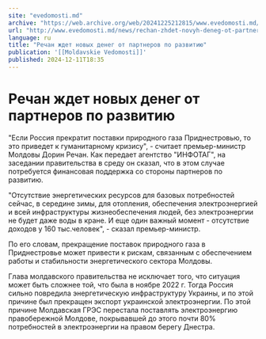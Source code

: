 ```yaml
---
site: "evedomosti.md"
archive: "https://web.archive.org/web/20241225212815/www.evedomosti.md/news/rechan-zhdet-novyh-deneg-ot-partnerov-po-razvitiyu"
url: "http://www.evedomosti.md/news/rechan-zhdet-novyh-deneg-ot-partnerov-po-razvitiyu"
language: ru
title: "Речан ждет новых денег от партнеров по развитию"
publication: '[[Moldavskie Vedomosti]]'
published: 2024-12-11T18:35
---
```


# Речан ждет новых денег от партнеров по развитию

"Если Россия прекратит поставки природного газа Приднестровью, то это приведет к гуманитарному кризису", - считает премьер-министр Молдовы Дорин Речан. Как передает агентство "ИНФОТАГ", на заседании правительства в среду он сказал, что в этом случае потребуется финансовая поддержка со стороны партнеров по развитию.

"Отсутствие энергетических ресурсов для базовых потребностей сейчас, в середине зимы, для отопления, обеспечения электроэнергией и всей инфраструктуры жизнеобеспечения людей, без электроэнергии не будет даже воды в кране. И еще один важный момент - отсутствие доходов у 160 тыс.человек", - сказал премьер-министр.

По его словам, прекращение поставок природного газа в Приднестровье может привести к рискам, связанным с обеспечением работы и стабильности энергетического сектора Молдовы.

Глава молдавского правительства не исключает того, что ситуация может быть сложнее той, что была в ноябре 2022 г. Тогда Россия сильно повредила энергетическую инфраструктуру Украины, и по этой причине был прекращен экспорт украинской электроэнергии. По этой причине Молдавская ГРЭС перестала поставлять электроэнергию правобережной Молдове, покрывавшей до этого почти 80% потребностей в электроэнергии на правом берегу Днестра.